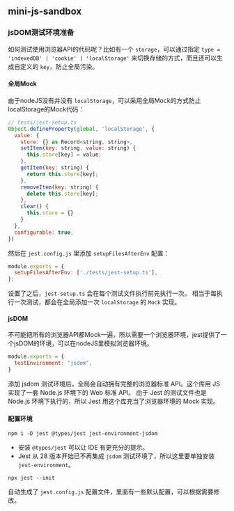 ## mini-js-sandbox

### jsDOM测试环境准备

如何测试使用浏览器API的代码呢？比如有一个 `storage`，可以通过指定 `type = 'indexedDB' | 'cookie' | 'localStorage'` 来切换存储的方式，而且还可以生成自定义的 `key`，防止全局污染。

#### 全局Mock

由于nodeJS没有并没有 `localStorage`，可以采用全局Mock的方式防止localStorage的Mock代码：

```js
// tests/jest-setup.ts
Object.defineProperty(global, 'localStorage', {
  value: {
    store: {} as Record<string, string>,
    setItem(key: string, value: string) {
      this.store[key] = value;
    },
    getItem(key: string) {
      return this.store[key];
    },
    removeItem(key: string) {
      delete this.store[key];
    },
    clear() {
      this.store = {}
    }
  },
  configurable: true,
})
```

然后在 `jest.config.js` 里添加 `setupFilesAfterEnv` 配置：

```js
module.exports = {
  setupFilesAfterEnv: ['./tests/jest-setup.ts'],
};
```

设置了之后，`jest-setup.ts` 会在每个测试文件执行前先执行一次。 相当于每执行一次测试，都会在全局添加一次 `localStorage` 的 `Mock` 实现。 

#### jsDOM

不可能把所有的浏览器API都Mock一遍，所以需要一个浏览器环境，jest提供了一个jsDOM的环境，可以在nodeJS里模拟浏览器环境。

```js
module.exports = {
  testEnvironment: "jsdom",
}
```

添加 jsdom 测试环境后，全局会自动拥有完整的浏览器标准 API。这个库用 JS 实现了一套 Node.js 环境下的 Web 标准 API。 由于 Jest 的测试文件也是 Node.js 环境下执行的，所以 Jest 用这个库充当了浏览器环境的 Mock 实现。

#### 配置环境

`npm i -D jest @types/jest jest-environment-jsdom`

+ 安装 `@types/jest` 可以让 IDE 有更充分的提示。
+ Jest 从 28 版本开始已不再集成 `jsdom` 测试环境了，所以这里要单独安装 `jest-environment`。

`npx jest --init`

自动生成了 `jest.config.js` 配置文件，里面有一些默认配置，可以根据需要修改。